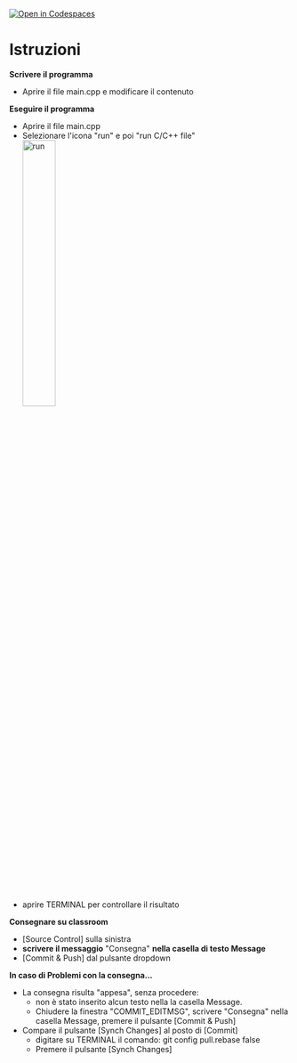 [![Open in Codespaces](https://classroom.github.com/assets/launch-codespace-2972f46106e565e64193e422d61a12cf1da4916b45550586e14ef0a7c637dd04.svg)](https://classroom.github.com/open-in-codespaces?assignment_repo_id=16737376)
# Istruzioni
**Scrivere il programma**
- Aprire il file main.cpp e modificare il contenuto

**Eseguire il programma**
- Aprire il file main.cpp
- Selezionare l'icona "run" e poi "run C/C++ file"<br/>
<img alt="run" src="_doc/run.png" width="35%" /><br/>
- aprire TERMINAL per controllare il risultato

**Consegnare su classroom**
- [Source Control] sulla sinistra
- **scrivere il messaggio** "Consegna" **nella casella di testo Message**
- [Commit & Push] dal pulsante dropdown

**In caso di Problemi con la consegna...**
- La consegna risulta "appesa", senza procedere:
   - non è stato inserito alcun testo nella la casella Message.
   - Chiudere la finestra "COMMIT_EDITMSG", scrivere "Consegna" nella casella Message, premere il pulsante [Commit & Push]
- Compare il pulsante [Synch Changes] al posto di [Commit]
   - digitare su TERMINAL il comando: git config pull.rebase false
   - Premere il pulsante [Synch Changes]